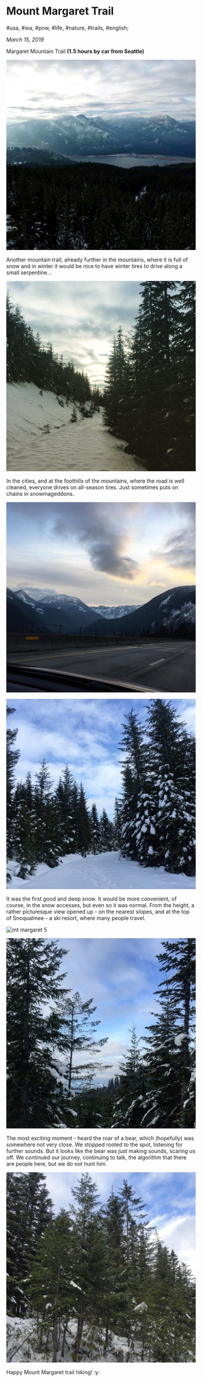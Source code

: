 # Mount Margaret Trail

#usa, #wa, #pnw, #life, #nature, #trails, #english;

_March 15, 2019_

Margaret Mountain Trail **(1.5 hours by car from Seattle)**

![mt margaret](/images/mount-margaret-trail/1.jpg "mt margaret")

Another mountain trail, already further in the mountains, where it is full of snow and in winter it would be nice to have winter tires to drive along a small serpentine...

![mt margaret 2](/images/mount-margaret-trail/2.jpg "mt margaret 2")

In the cities, and at the foothills of the mountains, where the road is well cleaned, everyone drives on all-season tires. Just sometimes puts on chains in snowmageddons.

![mt margaret 3](/images/mount-margaret-trail/3.jpg "mt margaret 3")

![mt margaret 4](/images/mount-margaret-trail/4.jpg "mt margaret 4")

It was the first good and deep snow. It would be more convenient, of course, in the snow accesses, but even so it was normal.
From the height, a rather picturesque view opened up - on the nearest slopes, and at the top of Snoqualmee - a ski resort, where many people travel.

![mt margaret 5](/images/mount-margaret-trail/5.jpg "mt margaret 5")

![mt margaret 6](/images/mount-margaret-trail/6.jpg "mt margaret 6")

The most exciting moment - heard the roar of a bear, which (hopefully) was somewhere not very close. We stopped rooted to the spot, listening for further sounds. But it looks like the bear was just making sounds, scaring us off. We continued our journey, continuing to talk, the algorithm that there are people here, but we do not hunt him.

![mt margaret 7](/images/mount-margaret-trail/7.jpg "mt margaret 7")

Happy Mount Margaret trail hiking! :y:
